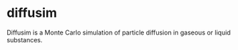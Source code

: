 # diffusim
Diffusim is a Monte Carlo simulation of particle diffusion in gaseous or liquid substances.
